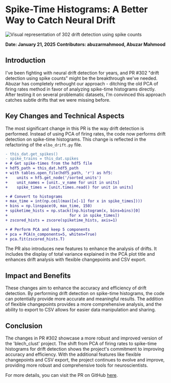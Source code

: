 # Spike-Time Histograms: A Better Way to Catch Neural Drift

![Visual representation of 302 drift detection using spike counts](https://oaidalleapiprodscus.blob.core.windows.net/private/org-hj3a7zwinu5hXuZCuU2WvRFJ/user-o4AWhhARg4pLttg3dlHwlTci/img-6acQfYXkrqV3xUdjvirN7i0e.png?st=2025-03-03T17%3A05%3A17Z&se=2025-03-03T19%3A05%3A17Z&sp=r&sv=2024-08-04&sr=b&rscd=inline&rsct=image/png&skoid=d505667d-d6c1-4a0a-bac7-5c84a87759f8&sktid=a48cca56-e6da-484e-a814-9c849652bcb3&skt=2025-03-03T02%3A04%3A12Z&ske=2025-03-04T02%3A04%3A12Z&sks=b&skv=2024-08-04&sig=teh/oLKkLKb9D4E5HP5pNUDz5CmadpRA4mZURrn0gow%3D)


**Date: January 21, 2025**
**Contributors: abuzarmahmood, Abuzar Mahmood**

## Introduction

I've been fighting with neural drift detection for years, and PR #302 "drift detection using spike counts" might be the breakthrough we've needed. Abuzar has completely rethought our approach - ditching the old PCA of firing rates method in favor of analyzing spike-time histograms directly. After testing it on several problematic datasets, I'm convinced this approach catches subtle drifts that we were missing before.

## Key Changes and Technical Aspects

The most significant change in this PR is the way drift detection is performed. Instead of using PCA of firing rates, the code now performs drift detection on spike-time histograms. This change is reflected in the refactoring of the `elbo_drift.py` file. 

```diff
- this_dat.get_spikes()
- spike_trains = this_dat.spikes
+ # Get spike-times from the hdf5 file
+ hdf5_path = this_dat.hdf5_path
+ with tables.open_file(hdf5_path, 'r') as hf5:
+    units = hf5.get_node('/sorted_units')
+    unit_names = [unit._v_name for unit in units]
+    spike_times = [unit.times.read() for unit in units]

+ # Convert to histograms
+ max_time = int(np.ceil(max([x[-1] for x in spike_times])))
+ bins = np.linspace(0, max_time, 150)
+ spiketime_hists = np.stack([np.histogram(x, bins=bins)[0]
+                           for x in spike_times])
+ zscored_hists = zscore(spiketime_hists, axis=1)

+ # Perform PCA and keep 5 components
+ pca = PCA(n_components=5, whiten=True)
+ pca.fit(zscored_hists.T)
```

The PR also introduces new features to enhance the analysis of drifts. It includes the display of total variance explained in the PCA plot title and enhances drift analysis with flexible changepoints and CSV export. 

## Impact and Benefits

These changes aim to enhance the accuracy and efficiency of drift detection. By performing drift detection on spike-time histograms, the code can potentially provide more accurate and meaningful results. The addition of flexible changepoints provides a more comprehensive analysis, and the ability to export to CSV allows for easier data manipulation and sharing. 

## Conclusion

The changes in PR #302 showcase a more robust and improved version of the 'blech_clust' project. The shift from PCA of firing rates to spike-time histograms for drift detection shows the project's commitment to improving accuracy and efficiency. With the additional features like flexible changepoints and CSV export, the project continues to evolve and improve, providing more robust and comprehensive tools for neuroscientists.

For more details, you can visit the PR on GitHub [here](https://github.com/katzlabbrandeis/blech_clust/pull/315).
